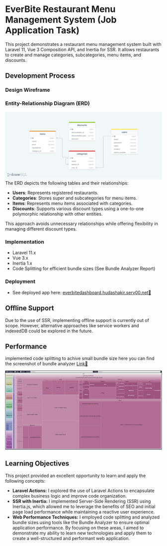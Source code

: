 # EverBite Restaurant Menu Management System (Job Application Task)

This project demonstrates a restaurant menu management system built with Laravel 11, Vue 3 Composition API, and Inertia for SSR. It allows restaurants to create and manage categories, subcategories, menu items, and discounts.


## Development Process

### Design Wireframe
### Entity-Relationship Diagram (ERD)
![ERD](docs/erd.png "ERD")
The ERD depicts the following tables and their relationships:
- **Users**: Represents registered restaurants.
- **Categories**: Stores super and subcategories for menu items.
- **Items**: Represents menu items associated with categories.
- **Discounts**: Supports various discount types using a one-to-one polymorphic relationship with other entities. 

This approach avoids unnecessary relationships while offering flexibility in managing different discount types.

### Implementation
- Laravel 11.x 
- Vue 3.x 
- Inertia 1.x 
- Code Splitting for efficient bundle sizes (See Bundle Analyzer Report)

### Deployment

- See deployed app here: [everbitedashboard.hudashakir.serv00.net🔗](everbitedashboard.hudashakir.serv00.net)

## Offline Support

Due to the use of SSR, implementing offline support is currently out of scope. However, alternative approaches like service workers and indexedDB could be explored in the future.

## Performance
implemented code splitting to achive small bundle size
here you can find the screenshot of bundle analyzer [Link🔗 ](/docs/stats.html)

![Bundle Analyzer Screenshot](docs/bundle_analyzer.png)


## Learning Objectives
This project provided an excellent opportunity to learn and apply the following concepts:
- **Laravel Actions:** I explored the use of Laravel Actions to encapsulate complex business logic and improve code organization.
- **SSR with Inertia:** I implemented Server-Side Rendering (SSR) using Inertia.js, which allowed me to leverage the benefits of SEO and initial page load performance while maintaining a reactive user experience.
- **Web Performance Techniques:** I employed code splitting and analyzed bundle sizes using tools like the Bundle Analyzer to ensure optimal application performance.
By focusing on these areas, I aimed to demonstrate my ability to learn new technologies and apply them to create a well-structured and performant web application.

